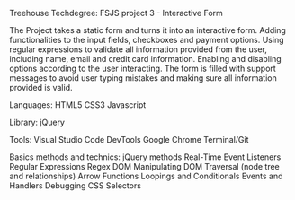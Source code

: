 Treehouse Techdegree: FSJS project 3 - Interactive Form

The Project takes a static form and turns it into an interactive form. Adding functionalities to the input fields, checkboxes and payment options. Using regular expressions to validate all information provided from the user, including name, email and credit card information. Enabling and disabling options according to the user interacting. The form is filled with support messages to avoid user typing mistakes and making sure all information provided is valid.


Languages:
HTML5
CSS3
Javascript

Library:
jQuery

Tools:
Visual Studio Code
DevTools Google Chrome
Terminal/Git

Basics methods and technics:
jQuery methods
Real-Time Event Listeners
Regular Expressions Regex
DOM Manipulating
DOM Traversal (node tree and relationships)
Arrow Functions
Loopings and Conditionals
Events and Handlers
Debugging
CSS Selectors